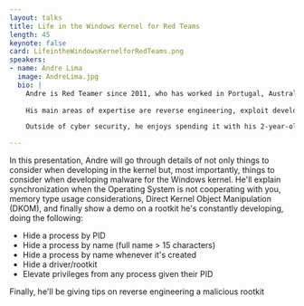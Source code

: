 ```yaml
---
layout: talks
title: Life in the Windows Kernel for Red Teams
length: 45
keynote: false
card: LifeintheWindowsKernelforRedTeams.png
speakers:
- name: Andre Lima
  image: AndreLima.jpg
  bio: |
    Andre is Red Teamer since 2011, who has worked in Portugal, Australia, and now at PwC Norway in Oslo. An avid researcher he tries to publish as often as possible on his Youtube channel (search "0x4ndr3"), and blog (current: https://medium.com/@0x4ndr3 & old blog: https://pentesterslife.blog/).
    
    His main areas of expertise are reverse engineering, exploit development, and malware development with AV bypass.

    Outside of cyber security, he enjoys spending it with his 2-year-old daughter, editing video and playing basketball or tennis.    

---
```

In this presentation, Andre will go through details of not only things to consider when developing in the kernel but, most importantly, things to consider when developing malware for the Windows kernel. He'll explain synchronization when the Operating System is not cooperating with you, memory type usage considerations, Direct Kernel Object Manipulation (DKOM), and finally show a demo on a rootkit he's constantly developing, doing the following:

 - Hide a process by PID
 - Hide a process by name (full name > 15 characters)
 - Hide a process by name whenever it's created
 - Hide a driver/rootkit
 - Elevate privileges from any process given their PID

Finally, he'll be giving tips on reverse engineering a malicious rootkit